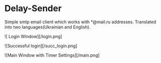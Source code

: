# Delay-Sender
Simple smtp email client which works with *@mail.ru addresses. Translated into two languages(Ukrainian and English). 

![ Login Window][/login.png]

![Successful login][/succ_login.png] 

![Main Window with Timer Settings][/main.png] 


